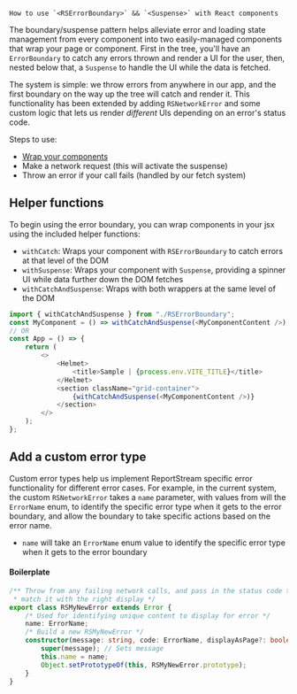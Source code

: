                                                                                                                                                                                              How to use `<RSErrorBoundary>` && `<Suspense>` with React components

The boundary/suspense pattern helps alleviate error and loading state management from every component into two easily-managed components that wrap your page or component. First in the tree, you'll have an `ErrorBoundary` to catch any errors thrown and render a UI for the user, then, nested below that, a `Suspense` to handle the UI while the data is fetched.

The system is simple: we throw errors from anywhere in our app, and the first boundary on the way up the tree will catch and render it. This functionality has been extended by adding `RSNetworkError` and some custom logic that lets us render _different_ UIs depending on an error's status code.

Steps to use:

-   [Wrap your components](#helper-functions)
-   Make a network request (this will activate the suspense)
-   Throw an error if your call fails (handled by our fetch system)

## Helper functions

To begin using the error boundary, you can wrap components in your jsx using the included helper functions:

-   `withCatch`: Wraps your component with `RSErrorBoundary` to catch errors at that level of the DOM
-   `withSuspense`: Wraps your component with `Suspense`, providing a spinner UI while data further down the DOM fetches
-   `withCatchAndSuspense`: Wraps with both wrappers at the same level of the DOM

```typescript jsx
import { withCatchAndSuspense } from "./RSErrorBoundary";
const MyComponent = () => withCatchAndSuspense(<MyComponentContent />);
// OR
const App = () => {
    return (
        <>
            <Helmet>
                <title>Sample | {process.env.VITE_TITLE}</title>
            </Helmet>
            <section className="grid-container">
                {withCatchAndSuspense(<MyComponentContent />)}
            </section>
        </>
    );
};
```

## Add a custom error type

Custom error types help us implement ReportStream specific error functionality for different error cases. For example, in the current system, the custom `RSNetworkError` takes a `name` parameter, with values from will the `ErrorName` enum, to identify the specific error type when it gets to the error boundary, and allow the boundary to take specific actions based on the error name.

-   `name` will take an `ErrorName` enum value to identify the specific error type when it gets to the error boundary

#### Boilerplate

```typescript
/** Throw from any failing network calls, and pass in the status code to
 * match it with the right display */
export class RSMyNewError extends Error {
    /* Used for identifying unique content to display for error */
    name: ErrorName;
    /* Build a new RSMyNewError */
    constructor(message: string, code: ErrorName, displayAsPage?: boolean) {
        super(message); // Sets message
        this.name = name;
        Object.setPrototypeOf(this, RSMyNewError.prototype);
    }
}
```
